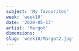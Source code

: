```yaml
---
subject: 'My favourites'
week: 'week10'
date: '2020-05-13'
artist: 'Margot'
dimensions: ''
slug: 'week10/Margot2.jpg'
---
```

